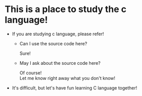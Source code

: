 # This is a place to study the c language!

- If you are studying c language, please refer!

  - Can I use the source code here? 
  
    Sure!
  
  - May I ask about the source code here? 
  
    Of course!  
    Let me know right away what you don't know!

- It's difficult, but let's have fun learning C language together!

